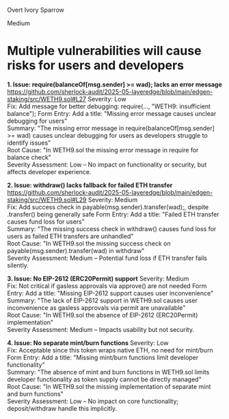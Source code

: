 Overt Ivory Sparrow

Medium

# Multiple vulnerabilities will cause risks for users and developers

**1. Issue: require(balanceOf[msg.sender] >= wad); lacks an error message**
https://github.com/sherlock-audit/2025-05-layeredge/blob/main/edgen-staking/src/WETH9.sol#L27
Severity: Low  
Fix: Add message for better debugging: require(..., "WETH9: insufficient balance");
Form Entry:
Add a title: "Missing error message causes unclear debugging for users"  
Summary: "The missing error message in require(balanceOf[msg.sender] >= wad) causes unclear debugging for users as developers struggle to identify issues"  
Root Cause: "In WETH9.sol the missing error message in require for balance check"  
Severity Assessment: Low – No impact on functionality or security, but affects developer experience.

**2. Issue: withdraw() lacks fallback for failed ETH transfer**
https://github.com/sherlock-audit/2025-05-layeredge/blob/main/edgen-staking/src/WETH9.sol#L29
Severity: Medium  
Fix: Add success check in payable(msg.sender).transfer(wad);, despite .transfer() being generally safe
Form Entry:
Add a title: "Failed ETH transfer causes fund loss for users"  
Summary: "The missing success check in withdraw() causes fund loss for users as failed ETH transfers are unhandled"  
Root Cause: "In WETH9.sol the missing success check on payable(msg.sender).transfer(wad) in withdraw"  
Severity Assessment: Medium – Potential fund loss if ETH transfer fails silently.

**3. Issue: No EIP-2612 (ERC20Permit) support**
Severity: Medium  
Fix: Not critical if gasless approvals via approve() are not needed
Form Entry:
Add a title: "Missing EIP-2612 support causes user inconvenience"  
Summary: "The lack of EIP-2612 support in WETH9.sol causes user inconvenience as gasless approvals via permit are unavailable"  
Root Cause: "In WETH9.sol the absence of EIP-2612 (ERC20Permit) implementation"  
Severity Assessment: Medium – Impacts usability but not security.

**4. Issue: No separate mint/burn functions**
Severity: Low  
Fix: Acceptable since this token wraps native ETH, no need for mint/burn
Form Entry:
Add a title: "Missing mint/burn functions limit developer functionality"  
Summary: "The absence of mint and burn functions in WETH9.sol limits developer functionality as token supply cannot be directly managed"  
Root Cause: "In WETH9.sol the missing implementation of separate mint and burn functions"  
Severity Assessment: Low – No impact on core functionality; deposit/withdraw handle this implicitly.



